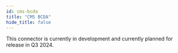 ```yaml
---
id: cms-bcda
title: "CMS BCDA"
hide_title: false
---
```


This connector is currently in development and currently planned for release in Q3 2024.